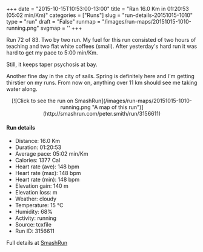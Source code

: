 +++
date = "2015-10-15T10:53:00-13:00"
title = "Ran 16.0 Km in 01:20:53 (05:02 min/Km)"
categories = ["Runs"]
slug = "run-details-20151015-1010"
type = "run"
draft = "False"
runmap = "/images/run-maps/20151015-1010-running.png"
svgmap = '<polyline points="76 55, 69 60, 67 60, 68 60, 67 60, 64 60, 61 60, 54 62, 43 70, 33 74, 30 73, 29 69, 26 67, 22 67, 18 68, 11 66, 10 65, 8 61, 0 54, 3 51, 8 51, 9 50, 11 49, 18 47, 19 46, 20 45, 24 41, 34 40, 33 35, 33 30, 33 27, 36 26, 38 25, 38 26, 37 30, 38 31, 42 34, 43 36, 48 37, 52 39, 53 38, 54 38, 57 33, 81 40, 84 40, 90 43, 97 45, 100 45, 100 46, 98 48, 94 46, 92 47, 89 48, 88 48, 87 47, 86 49, 87 50, 85 51">'
+++

Run 72 of 83. Two by two run. My fuel for this run consisted of two hours of teaching and two flat white coffees (small). After yesterday's hard run it was hard to get my pace to 5:00 min/Km. 

Still, it keeps taper psychosis at bay. 

Another fine day in the city of sails. Spring is definitely here and I'm getting thirstier on my runs. From now on, anything over 11 km should see me taking water along. 



<!--more-->

<center>
[![Click to see the run on SmashRun](/images/run-maps/20151015-1010-running.png "A map of this run")](http://smashrun.com/peter.smith/run/3156611)
</center>

#### Run details

* Distance: 16.0 Km
* Duration: 01:20:53
* Average pace: 05:02 min/Km
* Calories: 1377 Cal
* Heart rate (ave): 148 bpm
* Heart rate (max): 148 bpm
* Heart rate (min): 148 bpm
* Elevation gain: 140 m
* Elevation loss:  m
* Weather: cloudy
* Temperature: 15 &deg;C
* Humidity: 68%
* Activity: running
* Source: tcxfile
* Run ID: 3156611

Full details at [SmashRun](http://smashrun.com/peter.smith/run/3156611)